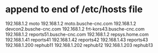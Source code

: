 # append to end of /etc/hosts file
192.168.1.2	moto
192.168.1.2	moto.busche-cnc.com
192.168.1.2	devcon2.busche-cnc.com
192.168.1.2	frt-kors43.busche-cnc.com
192.168.1.2	reports51.busche-cnc.com
192.168.1.2	repsys.home.com
192.168.1.41	reports41
192.168.1.42	reports42
192.168.1.43	reports43
192.168.1.200	rephub11
192.168.1.202   rephub12
192.168.1.203	rephub13
